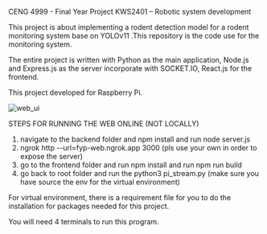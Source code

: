 CENG 4999 - Final Year Project KWS2401 – Robotic system development

This project is about implementing a rodent detection model for a rodent monitoring system base on YOLOv11 .This repository is the code use for the monitoring system.

The entire project is written with Python as the main application, Node.js and Express.js as the server incorporate with SOCKET.IO, React.js for the frontend.

This project developed for Raspberry Pi. 

![web_ui](https://github.com/user-attachments/assets/c1c0256c-fd54-4576-88b0-a957bf6d123e)

STEPS FOR RUNNING THE WEB ONLINE (NOT LOCALLY)
1. navigate to the backend folder and npm install and  run node server.js
2. ngrok http --url=fyp-web.ngrok.app 3000 (pls use your own in order to expose the server)
3. go to the frontend folder and run npm install and  run npm run build
4. go back to root folder and run the python3 pi_stream.py 
(make sure you have source the env for the virtual environment)

For virtual environment, there is a requirement file for you to do the installation for packages needed for this project.

You will need 4 terminals to run this program.
